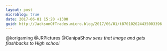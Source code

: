 ```yaml
---
layout: post
microblog: true
date: 2017-06-01 15:20 +1300
guid: http://JacksonOfTrades.micro.blog/2017/06/01/t870102624435003396.html
---
```

@korigaming @JRPictures @CanipaShow *sees that image and gets flashbacks to High school*
